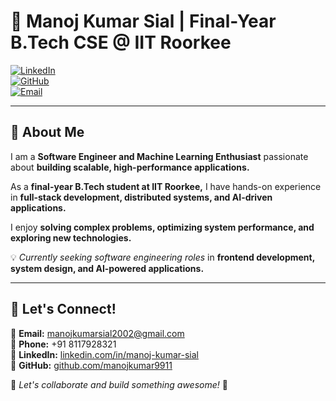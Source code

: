 # 👋 Manoj Kumar Sial | Final-Year B.Tech CSE @ IIT Roorkee  

[![LinkedIn](https://img.shields.io/badge/LinkedIn-Connect-blue?logo=linkedin)](https://www.linkedin.com/in/manoj-kumar-sial/)  
[![GitHub](https://img.shields.io/badge/GitHub-View%20Profile-black?logo=github)](https://github.com/manojkumar9911)  
[![Email](https://img.shields.io/badge/Email-Contact-red?logo=gmail)](mailto:manojkumarsial2002@gmail.com)  

---

## 🚀 About Me  
I am a **Software Engineer and Machine Learning Enthusiast** passionate about **building scalable, high-performance applications.**  

As a **final-year B.Tech student at IIT Roorkee,** I have hands-on experience in **full-stack development, distributed systems, and AI-driven applications.**  

I enjoy **solving complex problems, optimizing system performance, and exploring new technologies.**  

💡 *Currently seeking software engineering roles* in **frontend development, system design, and AI-powered applications.**  

---

## 🤝 Let's Connect!  

📩 **Email:** [manojkumarsial2002@gmail.com](mailto:manojkumarsial2002@gmail.com)  
📱 **Phone:** +91 8117928321  
🔗 **LinkedIn:** [linkedin.com/in/manoj-kumar-sial](https://www.linkedin.com/in/manoj-kumar-sial/)  
🐙 **GitHub:** [github.com/manojkumar9911](https://github.com/manojkumar9911)  

💬 *Let's collaborate and build something awesome!* 🚀  
